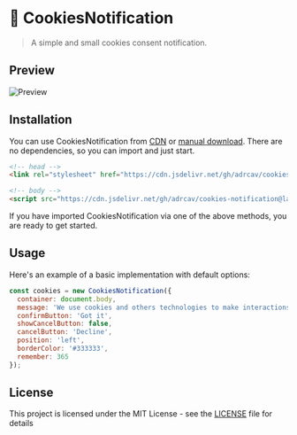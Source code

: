 # 🍪 CookiesNotification

<blockquote>A simple and small cookies consent notification.</blockquote>

## Preview
![Preview](https://i.imgur.com/WmPSTpk.gif)

## Installation

You can use CookiesNotification from [CDN](https://cdn.jsdelivr.net/gh/adrcav/cookies-notification@latest/dist/) or [manual download](https://github.com/adrcav/cookies-notification/archive/master.zip). There are no dependencies, so you can import and just start.

```html
<!-- head -->
<link rel="stylesheet" href="https://cdn.jsdelivr.net/gh/adrcav/cookies-notification@latest/dist/css/cookies-notification.min.css">

<!-- body -->
<script src="https://cdn.jsdelivr.net/gh/adrcav/cookies-notification@latest/dist/js/cookies-notification.min.js"></script>
```

If you have imported CookiesNotification via one of the above methods, you are ready to get started.

## Usage

Here's an example of a basic implementation with default options:

```javascript
const cookies = new CookiesNotification({
  container: document.body,
  message: 'We use cookies and others technologies to make interactions with our services easy and meaningful. By continuing to use this site you are giving us your consent to do this.',
  confirmButton: 'Got it',
  showCancelButton: false,
  cancelButton: 'Decline',
  position: 'left',
  borderColor: '#333333',
  remember: 365
});
```

## License
This project is licensed under the MIT License - see the [LICENSE](LICENSE) file for details
